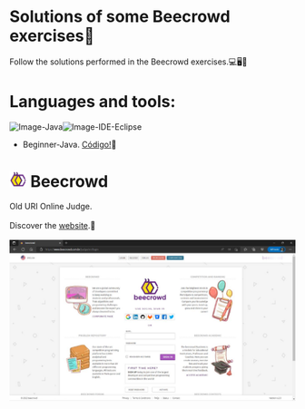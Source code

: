 # Solutions of some Beecrowd exercises🚀
Follow the solutions performed in the Beecrowd exercises.💻🖥️📱
# Languages and tools:
<img alt="Image-Java" src="https://img.shields.io/badge/Java-ED8B00?style=for-the-badge&logo=java&logoColor=white" /><img alt="Image-IDE-Eclipse" src="https://img.shields.io/badge/Eclipse-2C2255?style=for-the-badge&logo=eclipse&logoColor=white" />

* Beginner-Java. [Código!](https://github.com/ferreiraitalo/Beecrowd-URI-Judge-Solutions/tree/main/Beginner-Java)🔗

# <img width="30" src="./img\Beecrowd.ico" /> Beecrowd 
Old URI Online Judge.
<br><br>
Discover the [website](https://www.beecrowd.com.br/judge/pt/login).🔗
<br><br>
![Image-Website-Beecrowd](./img/Website-Beecrowd.jpg)










